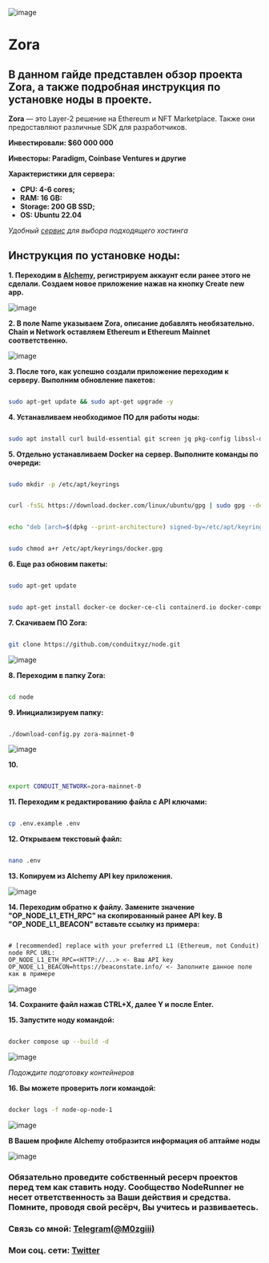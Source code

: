 ![image](https://github.com/Mozgiii9/Zora/assets/74683169/10457959-a93a-48e2-b36b-b106040ca546)


# Zora

## В данном гайде представлен обзор проекта Zora, а также подробная инструкция по установке ноды в проекте.

**Zora** — это Layer-2 решение на Ethereum и NFT Marketplace. Также они предоставляют различные SDK для разработчиков.

**Инвестировали: $60 000 000**

**Инвесторы: Paradigm, Coinbase Ventures и другие**

**Характеристики для сервера:**

- **CPU: 4-6 cores;**
- **RAM: 16 GB:**
- **Storage: 200 GB SSD;**
- **OS: Ubuntu 22.04**

*Удобный [сервис](https://ru.hostings.info/hostings/filter_page#vps) для выбора подходящего хостинга*

## Инструкция по установке ноды:

**1. Переходим в [Alchemy](https://www.alchemy.com/), регистрируем аккаунт если ранее этого не сделали. Создаем новое приложение нажав на кнопку Create new app.**

![image](https://github.com/Mozgiii9/Zora/assets/74683169/098d3ab4-ba4c-4dd3-bf02-ac6f2fca6a36)

**2. В поле Name указываем Zora, описание добавлять необязательно. Chain и Network оставляем Ethereum и Ethereum Mainnet соответственно.**

![image](https://github.com/Mozgiii9/Zora/assets/74683169/fc74b1d5-1a85-4d22-bffc-3f644de66cf3)

**3. После того, как успешно создали приложение переходим к серверу. Выполним обновление пакетов:**

```bash

sudo apt-get update && sudo apt-get upgrade -y

```

**4. Устанавливаем необходимое ПО для работы ноды:**

```bash

sudo apt install curl build-essential git screen jq pkg-config libssl-dev libclang-dev ca-certificates gnupg lsb-release -y

```

**5. Отдельно устанавливаем Docker на сервер. Выполните команды по очереди:**

```bash

sudo mkdir -p /etc/apt/keyrings

```

```bash

curl -fsSL https://download.docker.com/linux/ubuntu/gpg | sudo gpg --dearmor -o /etc/apt/keyrings/docker.gpg

```

```bash

echo "deb [arch=$(dpkg --print-architecture) signed-by=/etc/apt/keyrings/docker.gpg] https://download.docker.com/linux/ubuntu $(lsb_release -cs) stable" | sudo tee /etc/apt/sources.list.d/docker.list > /dev/null

```

```bash

sudo chmod a+r /etc/apt/keyrings/docker.gpg

```

**6. Еще раз обновим пакеты:**

```bash

sudo apt-get update

```

```bash

sudo apt-get install docker-ce docker-ce-cli containerd.io docker-compose

```

**7. Скачиваем ПО Zora:**

```bash

git clone https://github.com/conduitxyz/node.git

```

![image](https://github.com/Mozgiii9/Zora/assets/74683169/cccb3d77-af4b-460c-a905-a4e002c927f6)


**8. Переходим в папку Zora:**

```bash

cd node

```

**9. Инициализируем папку:**

```bash

./download-config.py zora-mainnet-0

```

![image](https://github.com/Mozgiii9/Zora/assets/74683169/5590ff98-d0ff-4ca4-bed7-5b3a28c26614)

**10.**

```bash

export CONDUIT_NETWORK=zora-mainnet-0

```

**11. Переходим к редактированию файла с API ключами:**

```bash

cp .env.example .env

```

**12. Открываем текстовый файл:**

```bash

nano .env

```

**13. Копируем из Alchemy API key приложения.**

![image](https://github.com/Mozgiii9/Zora/assets/74683169/8a74f9c4-74b7-4f67-af1e-6c5735731a37)

**14. Переходим обратно к файлу. Замените значение "OP_NODE_L1_ETH_RPC" на скопированный ранее API key. В "OP_NODE_L1_BEACON" вставьте ссылку из примера:**

```

# [recommended] replace with your preferred L1 (Ethereum, not Conduit) node RPC URL:
OP_NODE_L1_ETH_RPC=<HTTP://...> <- Ваш API key
OP_NODE_L1_BEACON=https://beaconstate.info/ <- Заполните данное поле как в примере

```

![image](https://github.com/Mozgiii9/Zora/assets/74683169/acb41df1-3bde-4bef-9f1a-efe764b37a66)


**14. Сохраните файл нажав CTRL+X, далее Y и после Enter.**

**15. Запустите ноду командой:**

```bash

docker compose up --build -d

```

![image](https://github.com/Mozgiii9/Zora/assets/74683169/397ddef3-29a5-444e-9134-f73293f21f59)


*Подождите подготовку контейнеров*

**16. Вы можете проверить логи командой:**

```bash

docker logs -f node-op-node-1

```

![image](https://github.com/Mozgiii9/Zora/assets/74683169/26e5895b-b35e-416f-baf3-58015dccc94c)

**В Вашем профиле Alchemy отобразится информация об аптайме ноды**

![image](https://github.com/Mozgiii9/Zora/assets/74683169/e6589f8d-28f5-46dd-b295-f124fd75fe4c)

### Обязательно проведите собственный ресерч проектов перед тем как ставить ноду. Сообщество NodeRunner не несет ответственность за Ваши действия и средства. Помните, проводя свой ресёрч, Вы учитесь и развиваетесь.

### Связь со мной: [Telegram(@M0zgiii)](https://t.me/m0zgiii)

### Мои соц. сети: [Twitter](https://twitter.com/m0zgiii) 






